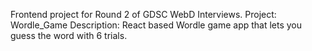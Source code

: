 Frontend project for Round 2 of GDSC WebD Interviews.
Project: Wordle_Game
Description: React based Wordle game app that lets you guess the word with 6 trials.
